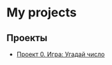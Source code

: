 # My projects
## Проекты
* [Проект 0. Игра: Угадай число](https://github.com/Anitakess/test/tree/main/progect_0)
